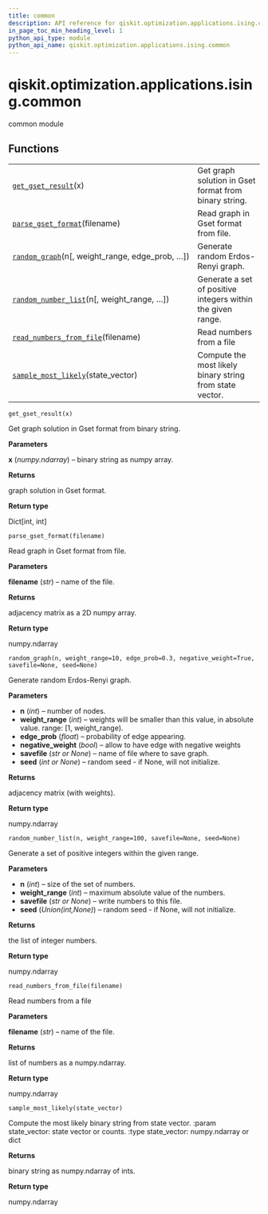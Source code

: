 ```yaml
---
title: common
description: API reference for qiskit.optimization.applications.ising.common
in_page_toc_min_heading_level: 1
python_api_type: module
python_api_name: qiskit.optimization.applications.ising.common
---
```


<span id="module-qiskit.optimization.applications.ising.common" />

<span id="qiskit-optimization-applications-ising-common" />

# qiskit.optimization.applications.ising.common

common module

## Functions

|                                                                                                                                                                                      |                                                             |
| ------------------------------------------------------------------------------------------------------------------------------------------------------------------------------------ | ----------------------------------------------------------- |
| [`get_gset_result`](#qiskit.optimization.applications.ising.common.get_gset_result "qiskit.optimization.applications.ising.common.get_gset_result")(x)                               | Get graph solution in Gset format from binary string.       |
| [`parse_gset_format`](#qiskit.optimization.applications.ising.common.parse_gset_format "qiskit.optimization.applications.ising.common.parse_gset_format")(filename)                  | Read graph in Gset format from file.                        |
| [`random_graph`](#qiskit.optimization.applications.ising.common.random_graph "qiskit.optimization.applications.ising.common.random_graph")(n\[, weight\_range, edge\_prob, …])       | Generate random Erdos-Renyi graph.                          |
| [`random_number_list`](#qiskit.optimization.applications.ising.common.random_number_list "qiskit.optimization.applications.ising.common.random_number_list")(n\[, weight\_range, …]) | Generate a set of positive integers within the given range. |
| [`read_numbers_from_file`](#qiskit.optimization.applications.ising.common.read_numbers_from_file "qiskit.optimization.applications.ising.common.read_numbers_from_file")(filename)   | Read numbers from a file                                    |
| [`sample_most_likely`](#qiskit.optimization.applications.ising.common.sample_most_likely "qiskit.optimization.applications.ising.common.sample_most_likely")(state\_vector)          | Compute the most likely binary string from state vector.    |



`get_gset_result(x)`

Get graph solution in Gset format from binary string.

**Parameters**

**x** (*numpy.ndarray*) – binary string as numpy array.

**Returns**

graph solution in Gset format.

**Return type**

Dict\[int, int]



`parse_gset_format(filename)`

Read graph in Gset format from file.

**Parameters**

**filename** (*str*) – name of the file.

**Returns**

adjacency matrix as a 2D numpy array.

**Return type**

numpy.ndarray



`random_graph(n, weight_range=10, edge_prob=0.3, negative_weight=True, savefile=None, seed=None)`

Generate random Erdos-Renyi graph.

**Parameters**

*   **n** (*int*) – number of nodes.
*   **weight\_range** (*int*) – weights will be smaller than this value, in absolute value. range: \[1, weight\_range).
*   **edge\_prob** (*float*) – probability of edge appearing.
*   **negative\_weight** (*bool*) – allow to have edge with negative weights
*   **savefile** (*str or None*) – name of file where to save graph.
*   **seed** (*int or None*) – random seed - if None, will not initialize.

**Returns**

adjacency matrix (with weights).

**Return type**

numpy.ndarray



`random_number_list(n, weight_range=100, savefile=None, seed=None)`

Generate a set of positive integers within the given range.

**Parameters**

*   **n** (*int*) – size of the set of numbers.
*   **weight\_range** (*int*) – maximum absolute value of the numbers.
*   **savefile** (*str or None*) – write numbers to this file.
*   **seed** (*Union(int,None)*) – random seed - if None, will not initialize.

**Returns**

the list of integer numbers.

**Return type**

numpy.ndarray



`read_numbers_from_file(filename)`

Read numbers from a file

**Parameters**

**filename** (*str*) – name of the file.

**Returns**

list of numbers as a numpy.ndarray.

**Return type**

numpy.ndarray



`sample_most_likely(state_vector)`

Compute the most likely binary string from state vector. :param state\_vector: state vector or counts. :type state\_vector: numpy.ndarray or dict

**Returns**

binary string as numpy.ndarray of ints.

**Return type**

numpy.ndarray

